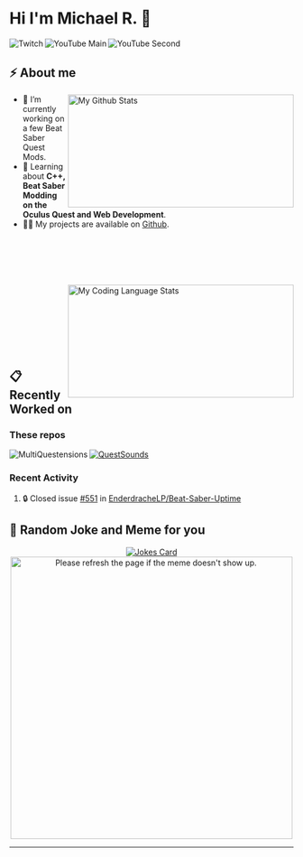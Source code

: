 <h1> Hi I'm Michael R. 👋</h2>

<a href="https://twitch.tv/EnderdracheLP" target=”_blank” rel=”noreferrer”>
  <img align="left" src="https://img.shields.io/twitch/status/EnderdracheLP?style=flat-square" alt="Twitch">
</a>

<a href="https://www.youtube.com/channel/UC-408exk-OexJCJC2JINS4Q" target=”_blank” rel=”noreferrer”>
  <img align="left" src="https://img.shields.io/youtube/channel/subscribers/UC-408exk-OexJCJC2JINS4Q?label=YouTube%20Main&style=flat-square" alt="YouTube Main">
</a>

<a href="https://www.youtube.com/EnderdracheLP" target=”_blank” rel=”noreferrer”>
  <img align="left" src="https://img.shields.io/youtube/channel/subscribers/UCd2H6dfKYhfNizMKuEJ3Sdw?label=YouTube%20Second&style=flat-square" alt="YouTube Second">
</a>
<br>

<h2>⚡️ About me</h2>
<a href="#%EF%B8%8F-about-me">
  <img align="right" width=400 height=200 src="https://github-readme-stats.vercel.app/api/?username=Michael-R-ELP&count_private=true&theme=nord&show_icons=true&include_all_commits=true" alt="My Github Stats"></a>
<ul>
<li>🔭 I’m currently working on a few Beat Saber Quest Mods.</li>
<li>🧐 Learning about <strong>C++, Beat Saber Modding on the Oculus Quest and Web Development</strong>.</li>
<li>👨‍💻 My projects are available on <a href="https://github.com/EnderdracheLP?tab=repositories">Github</a>.</li>
</ul>
  <br><br><br><br><br><a href="#%EF%B8%8F-about-me">
  <img align="right" width=400 height=200 src="https://github-readme-stats.vercel.app/api/top-langs/?username=Michael-R-ELP&langs_count=5&layout=compact&theme=nord" alt="My Coding Language Stats"></a>
<br><br><br><br><br><br><br>
<h2>📋 Recently Worked on</h2>


### These repos

<a href="https://github.com/Goobwabber/MultiQuestensions">
  <img align="left" src="https://github-readme-stats.vercel.app/api/pin/?username=Goobwabber&repo=MultiQuestensions&theme=nord&show_owner=true" alt="MultiQuestensions">
</a>

[![QuestSounds](https://github-readme-stats.vercel.app/api/pin/?username=EnderdracheLP&repo=BeatSaberServerBrowserQuest&theme=nord)](/../../../BeatSaberServerBrowserQuest)
<!--
[![SongDownloader](https://github-readme-stats.vercel.app/api/pin/?username=darknight1050&repo=SongDownloader&show_owner=true&theme=nord)](https://github.com/darknight1050/SongDownloader)

[![QuestSounds](https://github-readme-stats.vercel.app/api/pin/?username=EnderdracheLP&repo=QuestSounds&theme=nord)](https://github.com/EnderdracheLP/QuestSounds)


<a href="https://github.com/EnderdracheLP/streamer-tools">
  <img align="left" src="https://github-readme-stats.vercel.app/api/pin/?username=EnderdracheLP&repo=Streamer-Tools&theme=nord" alt="Streamer-Tools">
</a>

[![Streamer-Tools](https://github-readme-stats.vercel.app/api/pin/?username=EnderdracheLP&repo=Streamer-Tools)](https://github.com/EnderdracheLP/streamer-tools)

[![ClockMod](https://github-readme-stats.vercel.app/api/pin/?username=EnderdracheLP&repo=ClockMod&theme=nord)](https://github.com/EnderdracheLP/ClockMod)
-->


### Recent Activity

<!--START_SECTION:activity-->
1. 🔒 Closed issue [#551](https://github.com/EnderdracheLP/Beat-Saber-Uptime/issues/551) in [EnderdracheLP/Beat-Saber-Uptime](https://github.com/EnderdracheLP/Beat-Saber-Uptime)
<!--END_SECTION:activity-->

<h2>🤣 Random Joke and Meme for you</h2>
<p align="center">
<a href="#-random-joke-and-meme-for-you">
  <img src="https://readme-jokes.vercel.app/api" alt="Jokes Card">
<img width=500 src='https://random-memer.elp.quest/' title="Meme" alt="Please refresh the page if the meme doesn't show up.">
  </a></p>
  
<!--
Not Setup, needs account at https://wakatime.com
[![My wakatime stats](https://github-readme-stats.vercel.app/api/wakatime?username=EnderdracheLP)]()
-->
----
<!--
**EnderdracheLP/EnderdracheLP** is a ✨ _special_ ✨ repository because its `README.md` (this file) appears on your GitHub profile.

Here are some ideas to get you started:

- 🔭 I’m currently working on ...
- 🌱 I’m currently learning ...
- 👯 I’m looking to collaborate on ...
- 🤔 I’m looking for help with ...
- 💬 Ask me about ...
- 📫 How to reach me: ...
- 😄 Pronouns: ...
- ⚡ Fun fact: ...
-->
